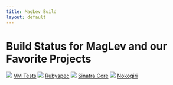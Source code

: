 ```yaml
---
title: MagLev Build
layout: default
---
```

# Build Status for MagLev and our Favorite Projects

![](http://ci.rkh.im/job/MagLev-VMUnit/lastBuild/buildStatus) [VM Tests](http://ci.rkh.im/job/MagLev-VMUnit/)
![](http://ci.rkh.im/job/MagLev-Rubyspecs/lastBuild/buildStatus) [Rubyspec](http://ci.rkh.im/job/MagLev-Rubyspecs/)
![](http://ci.rkh.im/job/sinatra-maglev/lastBuild/buildStatus) [Sinatra Core](http://ci.rkh.im/job/sinatra-maglev/)
![](http://ci.rkh.im/job/nokogiri-maglev/lastBuild/buildStatus) [Nokogiri](http://ci.rkh.im/job/nokogiri-maglev/)
